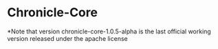 # Chronicle-Core
*Note that version chronicle-core-1.0.5-alpha is the last official working version released under the apache license
